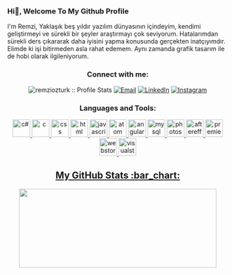 ### Hi👋, Welcome To My Github Profile

I'm Remzi, Yaklaşık beş yıldır yazılım dünyasının içindeyim, kendimi geliştirmeyi ve sürekli bir şeyler araştırmayı çok seviyorum. Hatalarımdan sürekli ders çıkararak daha iyisini yapma konusunda gerçekten inatçıyımdır. Elimde ki işi bitirmeden asla rahat edemem. Aynı zamanda grafik tasarım ile de hobi olarak ilgileniyorum.
<h3 align="center">Connect with me:</h3>

<p align="center">
<img src="https://komarev.com/ghpvc/?username=aticiadem&color=green" alt="remziozturk :: Profile Stats"></a>
<a href="mailto:adematicis41@gmail.com"><img alt="Email" src="https://img.shields.io/badge/Email-remziramseyozturk@gmail.com-blue?style=flat&logo=gmail"></a>
<a href="https://www.linkedin.com/in/remzi-%C3%B6zt%C3%BCrk-2454b9226/" target="_blank"><img alt="LinkedIn" src="https://img.shields.io/badge/LinkedIn-@remziozturk-blue?style=flat&logo=linkedin"></a>
<a href="https://www.instagram.com/remzi.ozt/"><img alt="Instagram" src="https://img.shields.io/badge/Instagram-remzi.ozt-black?style=flat-square&logo=instagram"></a>
</p>

<h3 align="center">Languages and Tools:</h3>
<p align="center"> <a href="https://developer.android.com" target="_blank"> 
<img src="https://cdn.worldvectorlogo.com/logos/c--4.svg" alt="c#" width="40" height="40"/> </a> <a href="#" target="_blank"> 
<img src="https://cdn.worldvectorlogo.com/logos/c-1.svg" alt="c" width="40" height="40"/> </a> <a href="#" target="_blank"> 
<img src="https://cdn.worldvectorlogo.com/logos/css-3.svg" alt="css" width="40" height="40"/> </a> <a href="#" target="_blank"> 
<img src="https://cdn.worldvectorlogo.com/logos/html-1.svg" alt="html" width="40" height="40"/> </a> <a href="#" target="_blank"> 
<img src="https://cdn.worldvectorlogo.com/logos/javascript-1.svg" alt="javascript" width="40" height="40"/> </a> <a href="#" target="_blank"> 
<img src="https://cdn.worldvectorlogo.com/logos/atom-4.svg" alt="atom" width="40" height="40"/> </a> <a href="#" target="_blank"> 
<img src="https://cdn.worldvectorlogo.com/logos/angular-icon-1.svg" alt="angular" width="40" height="40"/> </a> <a href="#" target="_blank"> 
<img src="https://cdn.worldvectorlogo.com/logos/mysql-6.svg" alt="mysql" width="40" height="40"/> </a> <a href="#" target="_blank"> 
<img src="https://cdn.worldvectorlogo.com/logos/photoshop-cc-4.svg" alt="photoshop" width="40" height="40"/> </a> <a href="#" target="_blank"> 
<img src="https://cdn.worldvectorlogo.com/logos/after-effects-cc.svg" alt="aftereffects" width="40" height="40"/> </a> <a href="#" target="_blank"> 
<img src="https://cdn.worldvectorlogo.com/logos/premiere-cc.svg" alt="premiere" width="40" height="40"/> </a> <a href="#" target="_blank"> 
<img src="https://cdn.worldvectorlogo.com/logos/webstorm-icon.svg" alt="webstorm" width="40" height="40"/> </a> <a href="#" target="_blank"> 
<img src="https://cdn.worldvectorlogo.com/logos/visual-studio-code-1.svg" alt="visualstudio" width="40" height="40"/> </a> <a href="#" target="_blank"> 


<h2 align="center">My GitHub Stats :bar_chart:</h2>
<p align="center">
  <img src="https://github-readme-stats.vercel.app/api?username=remziozturk0&show_icons=true&theme=tokyonight" width="450" height="180">
</p>

[0]: https://www.mobiler.dev/
[1]: https://www.futag.net/
